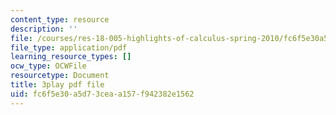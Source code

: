 ```yaml
---
content_type: resource
description: ''
file: /courses/res-18-005-highlights-of-calculus-spring-2010/fc6f5e30a5d73ceaa157f942382e1562_FtQl1gAo12E.pdf
file_type: application/pdf
learning_resource_types: []
ocw_type: OCWFile
resourcetype: Document
title: 3play pdf file
uid: fc6f5e30-a5d7-3cea-a157-f942382e1562
---
```

